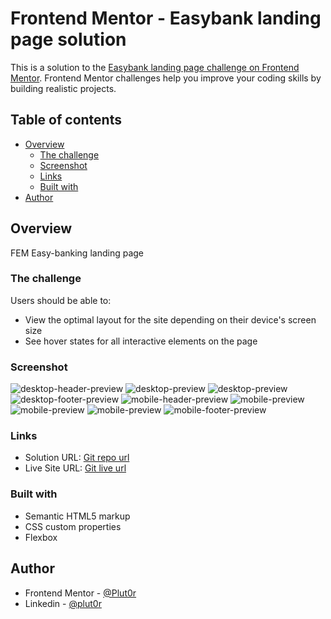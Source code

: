 # Frontend Mentor - Easybank landing page solution

This is a solution to the [Easybank landing page challenge on Frontend Mentor](https://www.frontendmentor.io/challenges/easybank-landing-page-WaUhkoDN). Frontend Mentor challenges help you improve your coding skills by building realistic projects. 

## Table of contents

- [Overview](#overview)
  - [The challenge](#the-challenge)
  - [Screenshot](#screenshot)
  - [Links](#links)
  - [Built with](#built-with)
- [Author](#author)


## Overview

FEM Easy-banking landing page


### The challenge

Users should be able to:

- View the optimal layout for the site depending on their device's screen size
- See hover states for all interactive elements on the page

### Screenshot

![desktop-header-preview](./resources/screenshots/desktop-head.png)
![desktop-preview](./resources/screenshots/desktop-preview-2%20(4).png)
![desktop-preview](./resources/screenshots/desktop-preview-3%20(4).png)
![desktop-footer-preview](./resources/screenshots/desktop-footer.png)
![mobile-header-preview](./resources/screenshots/mobile-preview-1%20(6).png)
![mobile-preview](./resources/screenshots/mobile-preview-2%20(6).png)
![mobile-preview](./resources/screenshots/mobile-preview-3%20(4).png)
![mobile-preview](./resources/screenshots/mobile-preview-4%20(3).png)
![mobile-footer-preview](./resources/screenshots/mobile-footer.png)


### Links

- Solution URL: [Git repo url](https://your-solution-url.com)
- Live Site URL: [Git live url](https://your-live-site-url.com)


### Built with

- Semantic HTML5 markup
- CSS custom properties
- Flexbox


## Author

- Frontend Mentor - [@Plut0r](https://www.frontendmentor.io/profile/Plut0r)
- Linkedin - [@plut0r](www.linkedin.com/in/plut0r)
